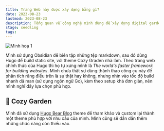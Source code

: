 ```yaml
---
title: Trang Web này được xây dựng bằng gì?
date: 2023-08-23
lastmod: 2023-08-23
description: Tổng quan về công nghệ mình dùng để xây dựng digital garden
stage: seedling
tags:
---
```

![Minh hoạ 1](https://eight-room-fb5.notion.site/image/https%3A%2F%2Fs3-us-west-2.amazonaws.com%2Fsecure.notion-static.com%2F372eb53b-d813-4f7f-9152-51b8bab8b2fa%2FUntitled-2023-08-15-1255.svg?table=block&id=8fee995f-1b9d-4057-9b04-5f95c48d2595&spaceId=e26470f1-24cd-4a78-813c-5ff5bb777bde&userId=&cache=v2)

Mình sử dụng Obsidian để biên tập những tệp markdown, sau đó dùng Hugo để build static site, với theme Cozy Graden nhà làm.
Theo trang web chính thức của Hugo thì họ tự xưng mình là *The world's faster framework for building websites*. Mình chưa thật sự dùng thành thạo công cụ này để phân tích rằng điều trên là sự thật hay không, nhưng nhìn vào tốc độ build nhanh dã man (sử dụng ngôn ngữ Go), kèm theo setup khá đơn giản, nên mình nghĩ đây lựa chọn phù hợp.
## 🌱 Cozy Garden
Mình đã sử dụng [Hugo Bear Blog](https://github.com/janraasch/hugo-bearblog) theme để tham khảo và custom lại thành một theme phù hợp với nhu cầu của mình. Mình cũng sẽ dần dần thêm những chức năng còn thiếu vào.

